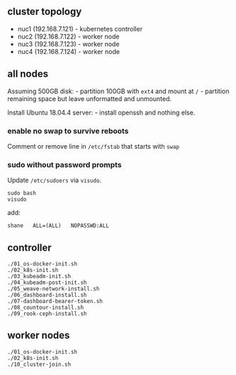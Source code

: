

## cluster topology

* nuc1 (192.168.7.121) - kubernetes controller
* nuc2 (192.168.7.122) - worker node
* nuc3 (192.168.7.123) - worker node
* nuc4 (192.168.7.124) - worker node


## all nodes

Assuming 500GB disk: 
    - partition 100GB with `ext4` and mount at `/`
    - partition remaining space but leave unformatted and unmounted.

Install Ubuntu 18.04.4 server:
    - install openssh and nothing else.

### enable no swap to survive reboots

Comment or remove line in `/etc/fstab` that starts with `swap`

### sudo without password prompts

Update `/etc/sudoers` via `visudo`.

```
sudo bash
visudo
```

add:
```
shane   ALL=(ALL)   NOPASSWD:ALL
```


## controller

```
./01_os-docker-init.sh
./02_k8s-init.sh
./03_kubeadm-init.sh
./04_kubeadm-post-init.sh
./05_weave-network-install.sh
./06_dashboard-install.sh
./07-dashboard-bearer-token.sh
./08_countour-install.sh
./09_rook-ceph-install.sh
```


## worker nodes

```
./01_os-docker-init.sh
./02_k8s-init.sh
./10_cluster-join.sh
```

